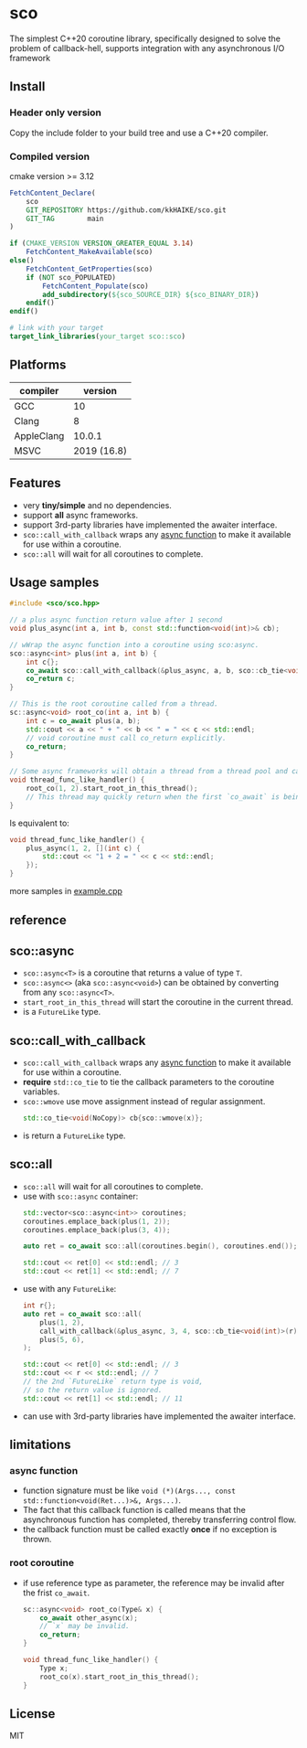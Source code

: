 # sco
The simplest C++20 coroutine library, specifically designed to solve the problem of callback-hell, supports integration with any asynchronous I/O framework

## Install
### Header only version
Copy the include folder to your build tree and use a C++20 compiler.

### Compiled version
cmake version >= 3.12

```cmake
FetchContent_Declare(
    sco
    GIT_REPOSITORY https://github.com/kkHAIKE/sco.git
    GIT_TAG        main
)

if (CMAKE_VERSION VERSION_GREATER_EQUAL 3.14)
    FetchContent_MakeAvailable(sco)
else()
    FetchContent_GetProperties(sco)
    if (NOT sco_POPULATED)
        FetchContent_Populate(sco)
        add_subdirectory(${sco_SOURCE_DIR} ${sco_BINARY_DIR})
    endif()
endif()

# link with your target
target_link_libraries(your_target sco::sco)
```

## Platforms
compiler|version
-|-
GCC|10
Clang|8
AppleClang|10.0.1
MSVC|2019 (16.8)

## Features
* very **tiny/simple** and no dependencies.
* support **all** async frameworks.
* support 3rd-party libraries have implemented the awaiter interface.
* `sco::call_with_callback` wraps any [async function](#async-function) to make it available for use within a coroutine.
* `sco::all` will wait for all coroutines to complete.

## Usage samples
```c++
#include <sco/sco.hpp>

// a plus async function return value after 1 second
void plus_async(int a, int b, const std::function<void(int)>& cb);

// wWrap the async function into a coroutine using sco:async.
sco::async<int> plus(int a, int b) {
    int c{};
    co_await sco::call_with_callback(&plus_async, a, b, sco::cb_tie<void(int)>(c));
    co_return c;
}

// This is the root coroutine called from a thread.
sc::async<void> root_co(int a, int b) {
    int c = co_await plus(a, b);
    std::cout << a << " + " << b << " = " << c << std::endl;
    // void coroutine must call co_return explicitly.
    co_return;
}

// Some async frameworks will obtain a thread from a thread pool and call this function.
void thread_func_like_handler() {
    root_co(1, 2).start_root_in_this_thread();
    // This thread may quickly return when the first `co_await` is being called.
}
```

Is equivalent to:
```c++
void thread_func_like_handler() {
    plus_async(1, 2, [](int c) {
        std::cout << "1 + 2 = " << c << std::endl;
    });
}
```

more samples in [example.cpp](https://github.com/kkHAIKE/sco/blob/main/example/example.cpp)

## reference
## sco::async
* `sco::async<T>` is a coroutine that returns a value of type `T`.
* `sco::async<>` (aka `sco::async<void>`) can be obtained by converting from any `sco::async<T>`.
* `start_root_in_this_thread` will start the coroutine in the current thread.
* is a `FutureLike` type.

## sco::call_with_callback
* `sco::call_with_callback` wraps any [async function](#async-function) to make it available for use within a coroutine.
* **require** `std::co_tie` to tie the callback parameters to the coroutine variables.
* `sco::wmove` use move assignment instead of regular assignment.
    ```c++
    std::co_tie<void(NoCopy)> cb{sco::wmove(x)};
    ```
* is return a `FutureLike` type.

## sco::all
* `sco::all` will wait for all coroutines to complete.
* use with `sco::async` container:
    ```c++
    std::vector<sco::async<int>> coroutines;
    coroutines.emplace_back(plus(1, 2));
    coroutines.emplace_back(plus(3, 4));

    auto ret = co_await sco::all(coroutines.begin(), coroutines.end());

    std::cout << ret[0] << std::endl; // 3
    std::cout << ret[1] << std::endl; // 7
    ````
* use with any `FutureLike`:
    ```c++
    int r{};
    auto ret = co_await sco::all(
        plus(1, 2),
        call_with_callback(&plus_async, 3, 4, sco::cb_tie<void(int)>(r)),
        plus(5, 6),
    );

    std::cout << ret[0] << std::endl; // 3
    std::cout << r << std::endl; // 7
    // the 2nd `FutureLike` return type is void,
    // so the return value is ignored.
    std::cout << ret[1] << std::endl; // 11
    ```
* can use with 3rd-party libraries have implemented the awaiter interface.

## limitations
### async function
* function signature must be like `void (*)(Args..., const std::function<void(Ret...)>&, Args...)`.
* The fact that this callback function is called means that the asynchronous function has completed, thereby transferring control flow.
* the callback function must be called exactly **once** if no exception is thrown.

### root coroutine
* if use reference type as parameter, the reference may be invalid after the frist `co_await`.
    ```c++
    sc::async<void> root_co(Type& x) {
        co_await other_async(x);
        // `x` may be invalid.
        co_return;
    }

    void thread_func_like_handler() {
        Type x;
        root_co(x).start_root_in_this_thread();
    }
    ```

## License
MIT
